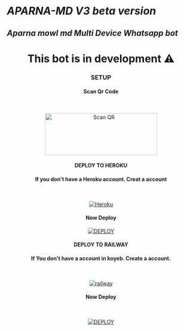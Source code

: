 # _APARNA-MD V3 beta version_ 
## _Aparna mowl md Multi Device Whatsapp bot_

<div align="center">
    
# This bot is in development ⚠️
    


### SETUP

#### Scan Qr Code
<br>

<a href="qr code link here"><img align="center" src="https://i.imgur.com/dzPTA6u.png" alt="Scan QR" height="112" width="300" /></a><br>

#### DEPLOY TO HEROKU

#### If you don't have a Heroku account. Creat a account
   <br>
   
<a href='https://signup.heroku.com/' target="_blank"><img alt='Heroku' src='https://img.shields.io/badge/-Create-black?style=for-the-badge&logo=heroku&logoColor=white'/></a>


 #### Now Deploy

<a href='link here /deploy-heroku' target="_blank"><img alt='DEPLOY' src='https://img.shields.io/badge/-DEPLOY-black?style=for-the-badge&logo=heroku&logoColor=white'/></a>


#### DEPLOY TO RAILWAY 

#### If You don't have a account in koyeb. Create a account.
   <br>
   
<a href='https://railway.app/login' target="_blank"><img alt='railway' src='https://img.shields.io/badge/-Create-black?style=for-the-badge&logo=railway&logoColor=white'/></a>

#### Now Deploy
   <br>
    
<a href='https://railway.app/template/q20OfH?referralCode=b9IKyc' target="_blank"><img alt='DEPLOY' src='https://img.shields.io/badge/-DEPLOY-black?style=for-the-badge&logo=railway&logoColor=white'/></a>
